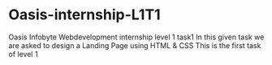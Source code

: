 # Oasis-internship-L1T1
Oasis Infobyte Webdevelopment internship level 1 task1
In this given task we are asked to design a Landing Page using HTML & CSS
This is the first task of level 1 
